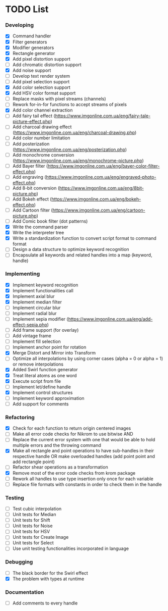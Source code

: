 # TODO List

### Developing
- [x] Command handler
- [x] Filter generators
- [x] Modifier generators
- [x] Rectangle generator
- [x] Add pixel distortion support
- [ ] Add chromatic distortion support
- [x] Add noise support
- [ ] Develop text render system
- [ ] Add pixel selection support
- [x] Add color selection support
- [x] Add HSV color format support
- [ ] Replace masks with pixel streams (channels)
- [ ] Rework for-in-for functions to accept streams of pixels
- [x] Add color channel extraction
- [ ] Add fairy tail effect (https://www.imgonline.com.ua/eng/fairy-tale-picture-effect.php)
- [ ] Add charcoal drawing effect (https://www.imgonline.com.ua/eng/charcoal-drawing.php)
- [ ] Add color number limitation
- [ ] Add posterization (https://www.imgonline.com.ua/eng/posterization.php)
- [ ] Add monochrome conversion (https://www.imgonline.com.ua/eng/monochrome-picture.php)
- [ ] Add Bayer filter (https://www.imgonline.com.ua/eng/bayer-color-filter-effect.php)
- [ ] Add engraving (https://www.imgonline.com.ua/eng/engraved-photo-effect.php)
- [ ] Add 8-bit conversion (https://www.imgonline.com.ua/eng/8bit-picture.php)
- [ ] Add Bokeh effect (https://www.imgonline.com.ua/eng/bokeh-effect.php)
- [ ] Add Cartoon filter (https://www.imgonline.com.ua/eng/cartoon-picture.php)
- [ ] Add Comic book filter (dot patterns)
- [x] Write the command parser
- [x] Write the interpreter tree
- [x] Write a standardization function to convert script format to command format
- [ ] Design a data structure to optimize keyword recognition
- [ ] Encapsulate all keywords and related handles into a map (keyword, handle)

### Implementing
- [x] Implement keyword recognition
- [x] Implement functionalities call
- [x] Implement axial blur
- [x] Implement median filter
- [ ] Implement circular blur
- [ ] Implement radial blur
- [ ] Implement sepia modifier (https://www.imgonline.com.ua/eng/add-effect-sepia.php)
- [ ] Add frame support (for overlay)
- [ ] Add vintage frame
- [ ] Implement fill selection
- [ ] Implement anchor point for rotation
- [x] Merge Distort and Mirror into Transform
- [ ] Optimize all interpolations by using corner cases (alpha = 0 or alpha = 1) or remove interpolations
- [x] Added Swirl function generator
- [x] Treat literal atoms as one word
- [x] Execute script from file
- [ ] Implement let/define handle
- [x] Implement control structures
- [ ] Implement keyword approximation
- [ ] Add support for comments

### Refactoring
- [x] Check for each function to return origin centered images
- [ ] Make all error code checks for Nikrom to use bitwise AND
- [ ] Replace the current error system with one that would be able to hold multiple errors and the throwing command
- [x] Make all rectangle and point operations to have sub-handles in their respective handle OR make overloaded handles (add point point and add rectangle point)
- [ ] Refactor shear operations as a transformation
- [x] Remove most of the error code checks from krom package
- [ ] Rework all handles to use type insertion only once for each variable
- [ ] Replace file formats with constants in order to check them in the handle

### Testing
- [ ] Test cubic interpolation
- [ ] Unit tests for Median
- [ ] Unit tests for Shift
- [ ] Unit tests for Noise
- [ ] Unit tests for HSV
- [ ] Unit tests for Create Image
- [ ] Unit tests for Select
- [ ] Use unit testing functionalities incorporated in language

### Debugging
- [ ] The black border for the Swirl effect
- [x] The problem with types at runtime

### Documentation
- [ ] Add comments to every handle
